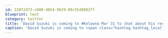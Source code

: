 ```yaml
---
id: 228f2d73-c880-4854-9929-08c5548882ff
blueprint: text
category: twitter
title: 'David Suzuki is coming to #Kelowna Mar 31 to chat about his recent book "The Legacy."  Details here:http://www.mosaicbooks.ca/'
caption: 'David Suzuki is coming to <span class="hashtag hashtag_local">#<a href="http://tweettemp.darylchymko.ca/?tag=kelowna">Kelowna</a> Mar 31 to chat about his recent book "The Legacy."  Details here:http://www.mosaicbooks.ca/'
---
```

